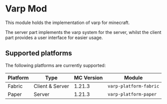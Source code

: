 # Varp Mod

This module holds the implementation of varp for minecraft.

The server part implements the varp system for the server, 
whilst the client part provides a user interface for easier usage.

## Supported platforms

The following platforms are currently supported:

| Platform | Type            | MC Version | Module                 |
|----------|-----------------|------------|------------------------|
| Fabric   | Client & Server | 1.21.3     | `varp-platform-fabric` |
| Paper    | Server          | 1.21.3     | `varp-platform-paper`  |
